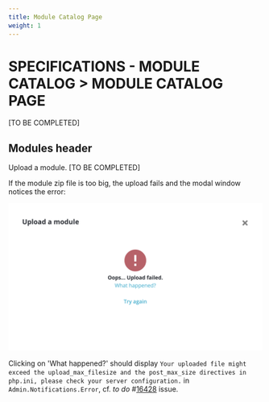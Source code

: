 ```yaml
---
title: Module Catalog Page
weight: 1
---
```

# **SPECIFICATIONS - MODULE CATALOG > MODULE CATALOG PAGE**


[TO BE COMPLETED]

## Modules header

Upload a module. [TO BE COMPLETED]

If the module zip file is too big, the upload fails and the modal window notices the error:

![Module upload failed](/img/Module-upload-failed-modal.png)

Clicking on 'What happened?' should display `Your uploaded file might exceed the upload_max_filesize and the post_max_size directives in php.ini, please check your server configuration.` in `Admin.Notifications.Error`, cf. _to do_ #[16428](https://github.com/PrestaShop/PrestaShop/issues/16428) issue.
